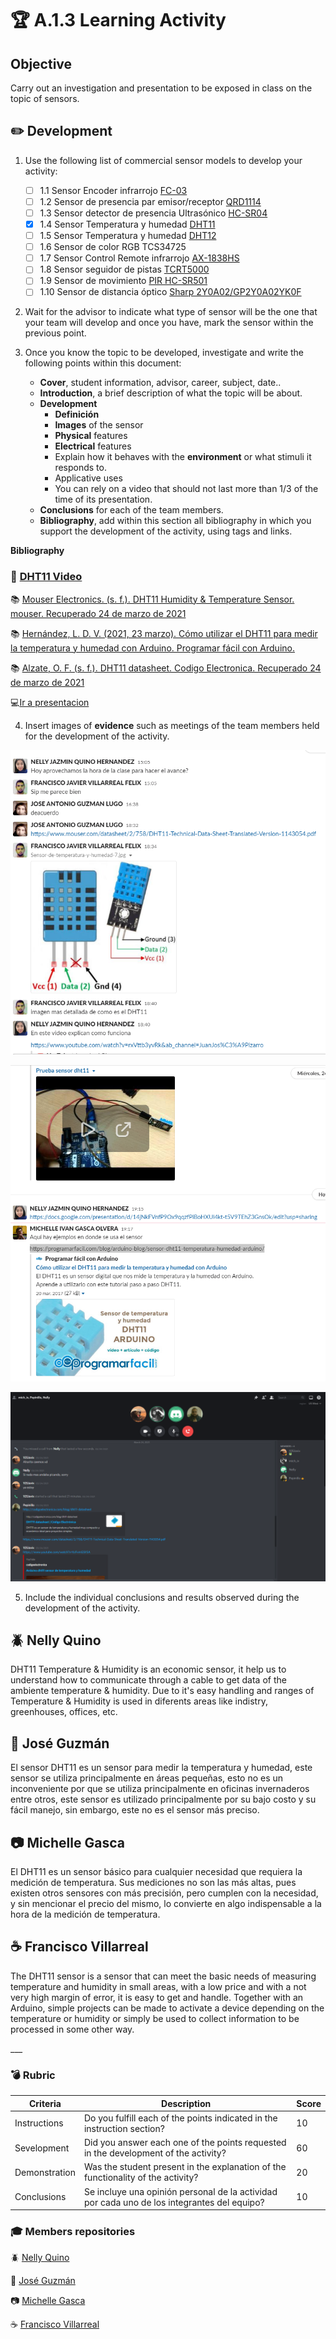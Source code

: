# :trophy: A.1.3 Learning Activity

## Objective

Carry out an investigation and presentation to be exposed in class on the topic of sensors.

## :pencil2: Development

1. Use the following list of commercial sensor models to develop your activity:

   - [ ] 1.1 Sensor Encoder infrarrojo [FC-03](https://articulo.mercadolibre.com.mx/MLM-667245832-sensor-de-velocidad-encoder-infrarrojo-lm393-encoder-1-pz-_JM?quantity=1#position=1&type=item&tracking_id=d291ac0d-e965-42ec-8f24-9c21dba0524e)
   - [ ] 1.2 Sensor de presencia par emisor/receptor [QRD1114](https://articulo.mercadolibre.com.mx/MLM-761860464-2-pzas-qrd1114-sensor-infrarrojo-reflectivo-seguidor-linea-_JM?quantity=1#position=3&type=item&tracking_id=a56bb0cb-d5dc-4f43-84cd-9e46feaa1cc6)
   - [ ] 1.3 Sensor detector de presencia Ultrasónico [HC-SR04](https://articulo.mercadolibre.com.mx/MLM-780669402-sensor-ultrasonico-hc-sr04-sensor-de-distancia-_JM?quantity=1#position=1&type=item&tracking_id=aa4551b9-6b85-4a0d-b119-00b31360c7a4)
   - [x] 1.4 Sensor Temperatura y humedad [DHT11](https://articulo.mercadolibre.com.mx/MLM-664315278-sensor-de-temperatura-y-humedad-dht11-cjumpers-arduino-pic-_JM?quantity=1#position=1&type=item&tracking_id=e28e7442-6ce8-420b-99e1-99b2efd2d51f)
   - [ ] 1.5 Sensor Temperatura y humedad [DHT12](https://articulo.mercadolibre.com.mx/MLM-761350149-sensor-de-temperatura-y-humedad-dht22-arduino-_JM?quantity=1#position=1&type=item&tracking_id=509ff3d0-c091-4fbc-8ff5-63ff0c0adaec)
   - [ ] 1.6 Sensor de color RGB TCS34725
   - [ ] 1.7 Sensor Control Remote infrarrojo [AX-1838HS](https://articulo.mercadolibre.com.mx/MLM-665821120-modulo-sensor-reconocimiento-de-color-rgb-tcs34725arduino-_JM?quantity=1#position=1&type=item&tracking_id=fd55dc31-3426-49ad-999f-ef5cf0a70bf0)
   - [ ] 1.8 Sensor seguidor de pistas [TCRT5000](https://articulo.mercadolibre.com.mx/MLM-602097604-modulo-tcrt5000-sensor-optico-reflectivo-arduino-pic-_JM?quantity=1#position=1&type=item&tracking_id=6e9e4318-5969-4b28-a765-17a08bd5dc3f)
   - [ ] 1.9 Sensor de movimiento [PIR HC-SR501](https://articulo.mercadolibre.com.mx/MLM-603369291-sensor-de-movimiento-pir-hc-sr501-arduino-pic-_JM?quantity=1#position=1&type=item&tracking_id=59121a6f-e868-4aa0-ae14-430f1cfd2158)
   - [ ] 1.10 Sensor de distancia óptico [Sharp 2Y0A02/GP2Y0A02YK0F](https://articulo.mercadolibre.com.mx/MLM-554899938-sensor-infrarrojo-sharp-gp2y0a02yk-2y0a02-20-150cm-_JM?quantity=1#position=1&type=item&tracking_id=155e5495-de69-4b76-a797-826cda4686c2)

2. Wait for the advisor to indicate what type of sensor will be the one that your team will develop and once you have, mark the sensor within the previous point.

3. Once you know the topic to be developed, investigate and write the following points within this document:

   - **Cover**, student information, advisor, career, subject, date..
   - **Introduction**, a brief description of what the topic will be about.
   - **Development**
     - **Definición**
     - **Images** of the sensor
     - **Physical** features
     - **Electrical** features
     - Explain how it behaves with the **environment** or what stimuli it responds to.
     - Applicative uses
     - You can rely on a video that should not last more than 1/3 of the time of its presentation.
    - **Conclusions** for each of the team members.
    - **Bibliography**, add within this section all bibliography in which you support the development of the activity, using tags and links.

**Bibliography**
### :movie_camera: [DHT11 Video](https://www.youtube.com/watch?v=rxVttb3yvRk&ab_channel=JuanJos%C3%A9Pizarro)

:books: [Mouser Electronics. (s. f.). DHT11 Humidity & Temperature Sensor. mouser. Recuperado 24 de marzo de 2021](https://www.mouser.com/datasheet/2/758/DHT11-Technical-Data-Sheet-Translated-Version-1143054.pdf)

:books: [Hernández, L. D. V. (2021, 23 marzo). Cómo utilizar el DHT11 para medir la temperatura y humedad con Arduino. Programar fácil con Arduino.](https://programarfacil.com/blog/arduino-blog/sensor-dht11-temperatura-humedad-arduino/)

:books: [Alzate, O. F. (s. f.). DHT11 datasheet. Codigo Electronica. Recuperado 24 de marzo de 2021](http://codigoelectronica.com/blog/dht11-datasheet)

:computer:<a href="https://github.com/FranciscoVF/Sistemas-Programables/blob/main/pdf/DHT11.pdf" target="_blank">Ir a presentacion</a>

4. Insert images of **evidence** such as meetings of the team members held for the development of the activity.
<p align="center">
    <img alt="Circuito1" src="./img/A1.3_Reunion1.png" >
</p>
<p align="center">
    <img alt="Circuito1" src="./img/A1.3_Reunion2.png" >
</p>
<p align="center">
    <img alt="Circuito1" src="./img/A1.3_Reunion3.png" >
</p>

5. Include the individual conclusions and results observed during the development of the activity.
## :beetle: Nelly Quino
<p>DHT11 Temperature & Humidity is an economic sensor, it help us to understand how to communicate through a cable to get data of the ambiente temperature & humidity. Due to it's easy handling and ranges of Temperature & Humidity is used in diferents areas like indistry, greenhouses, offices, etc.</p>

## :frog: José Guzmán
<p>El sensor DHT11 es un sensor para medir la temperatura y humedad, este sensor se utiliza principalmente en áreas pequeñas, esto no es un inconveniente por que se utiliza principalmente en oficinas invernaderos entre otros, este sensor es utilizado principalmente por su bajo costo y su fácil manejo, sin embargo, este no es el sensor más preciso. </p>

## :camera: Michelle Gasca
<p>El DHT11 es un sensor básico para cualquier necesidad que requiera la medición de temperatura. Sus mediciones no son las más altas, pues existen otros sensores con más precisión, pero cumplen con la necesidad, y sin mencionar el precio del mismo, lo convierte en algo indispensable a la hora de la medición de temperatura.
</p>

## :coffee: Francisco Villarreal 
<p>The DHT11 sensor is a sensor that can meet the basic needs of measuring temperature and humidity in small areas, with a low price and with a not very high margin of error, it is easy to get and handle. Together with an Arduino, simple projects can be made to activate a device depending on the temperature or humidity or simply be used to collect information to be processed in some other way.</p>
___

### :bomb: Rubric

| Criteria| Description | Score |
| ------------- | -------------------------------------------------------------------------------------------- | ------- |
| Instructions | Do you fulfill each of the points indicated in the instruction section? | 10 |
| Sevelopment    | Did you answer each one of the points requested in the development of the activity?   | 60      |
|Demonstration|Was the student present in the explanation of the functionality of the activity?|20| 
|Conclusions|Se incluye una opinión personal de la actividad por cada uno de los integrantes del equipo?|10|

### :mortar_board: Members repositories
:beetle: [Nelly Quino](https://github.com/NellyQuino/SistemasProgramables)

:frog: [José Guzmán](https://github.com/Jose-exe/SistemasProgramables)

:camera: [Michelle Gasca](https://github.com/C3XDN/Sistemas-programables)

:coffee: [Francisco Villarreal](https://github.com/FranciscoVF/Sistemas-Programables/)